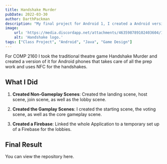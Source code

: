 ```yaml
---
title: Handshake Murder
pubDate: 2022-03-30
author: DarthPackman
description: "My final project for Android 1, I created a Android version of a classic theatre game."
image:
    url: 'https://media.discordapp.net/attachments/463598789102403604/1242972933350232175/Handshakemurder.jpg?ex=664fc840&is=664e76c0&hm=3e248d88bfc1e323e387957b4ed134f7e8e290c2ccf7aa092579272c33e4231e&=&format=webp&width=671&height=671'
    alt: 'Handshake logo.'
tags: ["Class Project", "Android", "Java", "Game Design"]
---
```


For COMP 2160 I took the traditional theatre game Handshake Murder and created a version of it for Android phones that takes care of all the prep work and uses NFC for the handshakes.

## What I Did

1. **Created Non-Gameplay Scenes**: Created the landing scene, host scene, join scene, as well as the lobby scene.

2. **Created the Gamplay Scenes**: I created the starting scene, the voting scene, as well as the core gameplay scene.

3. **Created a Firebase**: Linked the whole Application to a temporary set up of a Firebase for the lobbies.

## Final Result

You can view the repository here.